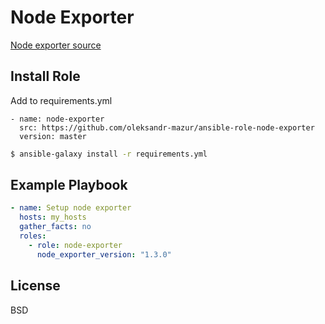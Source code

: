 Node Exporter
=========

[Node exporter source](https://github.com/prometheus/node_exporter)

Install Role
----------------

Add to requirements.yml

```
- name: node-exporter
  src: https://github.com/oleksandr-mazur/ansible-role-node-exporter
  version: master
```

```bash
$ ansible-galaxy install -r requirements.yml
```

Example Playbook
----------------

```yaml
- name: Setup node exporter
  hosts: my_hosts
  gather_facts: no
  roles:
    - role: node-exporter
      node_exporter_version: "1.3.0"
```

License
-------

BSD

